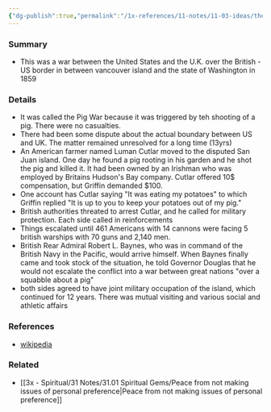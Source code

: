 ```yaml
---
{"dg-publish":true,"permalink":"/1x-references/11-notes/11-03-ideas/the-pig-war/","title":"The pig war","created":"2024-02-14T20:18:22.063+03:00","updated":"2024-02-14T20:18:22.063+03:00"}
---
```



### Summary
- This was a war between the United States and the U.K. over the British - US border in between vancouver island and the state of Washington in 1859

### Details
- It was called the Pig War because it was triggered by teh shooting of a pig. There were no casualties.
- There had been some dispute about the actual boundary between US and UK. The matter remained unresolved for a long time (13yrs)
- An American farmer named Luman Cutlar moved to the disputed San Juan island. One day he found a pig rooting in his garden and he shot the pig and killed it. It had been owned by an Irishman who was employed by Britains Hudson's Bay company. Cutlar offered 10$ compensation, but Griffin demanded $100. 
- One account has Cutlar saying "It was eating my potatoes" to which Griffin replied "It is up to you to keep your potatoes out of my pig."
- British authorities threated to arrest Cutlar, and he called for military protection. Each side called in reinforcements
- Things escalated until 461 Americans with 14 cannons were facing 5 british warships with 70 guns and 2,140 men.
- British Rear Admiral Robert L. Baynes, who was in command of the British Navy in the Pacific, would arrive himself. When Baynes finally came and took stock of the situation, he told Governor Douglas that he would not escalate the conflict into a war between great nations "over a squabble about a pig"
- both sides agreed to have joint military occupation of the island, which continued for 12 years. There was mutual visiting and various social and athletic affairs

### References
- [wikipedia](https://en.wikipedia.org/wiki/Pig_War_(1859))

### Related
- [[3x - Spiritual/31 Notes/31.01 Spiritual Gems/Peace from not making issues of personal preference\|Peace from not making issues of personal preference]]
